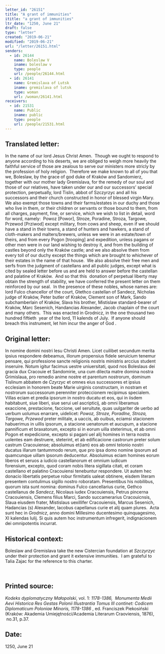```yaml
---
letter_id: "26151"
title: "A grant of immunities"
ititle: "a grant of immunities"
ltr_date: "1250, June 21"
draft: false
type: "letter"
created: "2019-06-21"
modified: "2019-06-21"
url: "/letter/26151.html"
senders:
  - id: 26144
    name: Boleslaw V
    iname: boleslaw v
    type: people
    url: /people/26144.html
  - id: 26141
    name: Gremislava of Lutsk
    iname: gremislava of lutsk
    type: woman
    url: /woman/26141.html
receivers:
  - id: 21531
    name: Public
    iname: public
    type: people
    url: /people/21531.html
---
```

<h2> Translated letter:</h2><p>In the name of our lord Jesus Christ Amen.&nbsp; Though we ought to respond to anyone according to his deserts, we are obliged to weigh more heavily the faithful service of those are zealous to serve our ministers more stricly by the profession of holy religion.&nbsp; Therefore we make known to all of you that we, Boleslaw, by the grace of god duke of Kraków and Sandomierz, together with our mother lady Gremislava, for the remedy of our soul and those of our relatives, have taken under our and our successors’ special protection, perpetually, lord Tislin, abbot of Szczyrzyc and all his successors and their church constructed in honor of blessed virgin Mary.&nbsp; We also exempt those towns and their farms/estates in our duchy and those who live in them, or their children or servants or those bound to them, from all charges, payment, fine, or service, which we wish to list in detail, word for word, namely:&nbsp; Powoz [Powor], Stroze, Poradine, Stroza, Targowe, Przewod [Prziwod] except military, from cows and sheep, even if we should have a stand in their towns, a stand of hunters and hawkers, a stand of cloth-makers and malters/brewers, unless we were in an estate/town of theirs, and from every Pogon [trooping] and expedition, unless pagans or other men were in our land wishing to destroy it, and from the building of castles beyond only the Kraków castle; and we also absolve them from every toll of our duchy except the things which are brought to whichever of their estates in the name of that house.&nbsp; We also absolve their free men and serfs from the judgment of castellans and all public judges, except what is cited by sealed letter before us and are held to answer before the castellan and palatine of Kraków.&nbsp; And so that this&nbsp; donation of perpetual liberty may obtain the strength of stability, we have conferred the present letter on them reinforced by our seal.&nbsp; In the presence of these nobles, whose names are:&nbsp; lord Fulco chancellor of the court, Gtethco castellan of Sandecz, Nicholas judge of Kraków, Peter butler of Kraków, Clement son of Mark, Sando subchamberlain of Kraków, Slava his brother, Mistislaw standard-bearer of Kraków, Marc Sesenich, Handancias Alexander, Jacob chaplain of the court and many others.&nbsp; This was enacted in Grodnicz, in the one thousand two hundred fiftieth &nbsp;year of the lord, 11 kalends of July.&nbsp; If anyone should breach this instrument, let him incur the anger of God .</p><h2 class="mt-4"> Original letter:</h2><p>In nomine domini nostri Iesu Christi Amen. Licet cuilibet secundum merita ipsius&nbsp;respondere debeamus, illorum propensius fidele seruicium tenemur pensare, qui professione&nbsp;sancte religionis nostris ministris arccius student inseruire. Notum igitur facimus uestre&nbsp;uniuersitati, quod nos Boleslaus dei gracia dux Cracouie et Sandomirie, una cum dilecta&nbsp;matre domina nostra Grimislaua, pro remedio anime nostre et parentum nostrorum,&nbsp;dominum Tislinum abbatem de <i>Czyrzyc</i> et omnes eius successores et ipsius ecclesiam in&nbsp;honorem beate Marie uirginis constructam, in nostram et nostrorum successorum perenniter&nbsp;proteccionem recipimus specialem. Villas eciam et predia ipsorum in nostro ducatu et eos,&nbsp;qui in iisdem habitabunt, siue liberi, siue serui uel ascripticij, ab omni liberamus exaccione,&nbsp;prestacione, faccione, uel seruitute, quas uulgariter de uerbo ad uerbum uolumus enarrare,&nbsp;uidelicet: <i>Powoz, Stroze, Poradlne, Stroza, Targowe, Przewod</i> preter militale, a uaccis,&nbsp;ab ouibus, eciamsi stacionem habuerimus in uillis ipsorum, a stacione uenatorum et&nbsp;aucupum, a stacione pannificum et braxatorum, excepto si in eorum uilla steterimus, et ab&nbsp;omni Pogon et expedicione, excepto si pagani uel alij homines in terra nostra uolentes eam&nbsp;destruere, steterint, et ab edificacione castrorum preter solum castrum Cracouiense;&nbsp;absoluimus et(iam) eos ab omni telonio nostri ducatus illarum tantummodo rerum, que pro&nbsp;ipsa domo nomine ipsorum ad quamcunque uillam ipsorum deducentur. Absoluimus eciam&nbsp;homines eorum liberos et seruos a iudicio castellanorum et omnium iudicum forensium,&nbsp;excepto, quod coram nobis litera sigillata citati, et coram castellano et palatino Cracouiensi&nbsp;tenebuntur respondere. Ut autem hec donacio libertatis perpetue robur firmitatis ualeat&nbsp;obtinere, eisdem literam presentem contulimus sigillo nostro roboratam. Presentibus his&nbsp;nobilibus, quorum ista sunt nomina: dominus Fulco cancellarius curie, Gethco castellanus de&nbsp;<i>Sandecz</i>, Nicolaus iudex Cracouiensis, Petrus pincerna Cracouiensis, Clemens filius Marci,&nbsp;Sando succamerarius Cracouicnsis, Slaua eiusdem frater, Mistislaus uexillifer Cracouiensis,&nbsp;Marcus Sesenich, Hadancias (s) Alexander, Iacobus capellanus curie et alij quam plures.&nbsp;&nbsp;Acta sunt hec in <i>Grodnicz</i>, anno domini Millesimo ducentesimo quinquagesimo, XI&nbsp;kalendas Iulij. Si quis autem hoc instrumentum infregerit, indignacionem dei omnipotentis&nbsp;incurrat.</p><h2 class="mt-4"> Historical context:</h2><p>Boleslaw and Gremislava take the new Cistercian foundation at <i>Szczyrzyc</i> under their protection and grant it extensive immunities.&nbsp;&nbsp;I am grateful to Talia Zajac for the reference to this charter.</p><p>&nbsp;</p><h2 class="mt-4"> Printed source:</h2><p><i><span>Kodeks dyplomatyczny Małopolski</span></i><span>, vol. 1: <i>1178-1386, </i>&nbsp;<i>Monumenta Medii Aevi Historica Res Gestas Polonii Illustrantia Tomus III continet: Codicem Diplomaticum Poloniae Minoris, 1178-1386</i> , ed. Franciszek Piekosiński (Kraków: Akademia Umiejętności/Academia Literarum Craoviensis, 1876), &nbsp;no.31, p.37.&nbsp;&nbsp;</span></p><h2 class="mt-4"> Date:</h2>1250, June 21